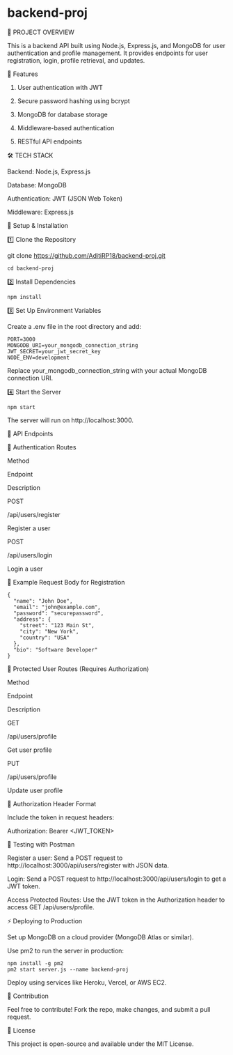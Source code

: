 # backend-proj

📌 PROJECT OVERVIEW

This is a backend API built using Node.js, Express.js, and MongoDB for user authentication and profile management. It provides endpoints for user registration, login, profile retrieval, and updates.

🚀 Features

1) User authentication with JWT

2) Secure password hashing using bcrypt

3) MongoDB for database storage

4) Middleware-based authentication

5) RESTful API endpoints

🛠 TECH STACK

Backend: Node.js, Express.js

Database: MongoDB

Authentication: JWT (JSON Web Token)

Middleware: Express.js


🔧 Setup & Installation

1️⃣ Clone the Repository

git clone https://github.com/AditiRP18/backend-proj.git

```
cd backend-proj

```

2️⃣ Install Dependencies

```
npm install

```

3️⃣ Set Up Environment Variables

Create a .env file in the root directory and add:

```
PORT=3000
MONGODB_URI=your_mongodb_connection_string
JWT_SECRET=your_jwt_secret_key
NODE_ENV=development
```

Replace your_mongodb_connection_string with your actual MongoDB connection URI.

4️⃣ Start the Server

```
npm start
```

The server will run on http://localhost:3000.

📡 API Endpoints

🔹 Authentication Routes

Method

Endpoint

Description

POST

/api/users/register

Register a user

POST

/api/users/login

Login a user

📌 Example Request Body for Registration
```
{
  "name": "John Doe",
  "email": "john@example.com",
  "password": "securepassword",
  "address": {
    "street": "123 Main St",
    "city": "New York",
    "country": "USA"
  },
  "bio": "Software Developer"
}
```

🔹 Protected User Routes (Requires Authorization)

Method

Endpoint

Description

GET

/api/users/profile

Get user profile

PUT

/api/users/profile

Update user profile

📌 Authorization Header Format

Include the token in request headers:

Authorization: Bearer <JWT_TOKEN>

🧪 Testing with Postman

Register a user: Send a POST request to http://localhost:3000/api/users/register with JSON data.

Login: Send a POST request to http://localhost:3000/api/users/login to get a JWT token.

Access Protected Routes: Use the JWT token in the Authorization header to access GET /api/users/profile.

⚡ Deploying to Production

Set up MongoDB on a cloud provider (MongoDB Atlas or similar).

Use pm2 to run the server in production:
```
npm install -g pm2
pm2 start server.js --name backend-proj
```

Deploy using services like Heroku, Vercel, or AWS EC2.

🎯 Contribution

Feel free to contribute! Fork the repo, make changes, and submit a pull request.

📄 License

This project is open-source and available under the MIT License.
